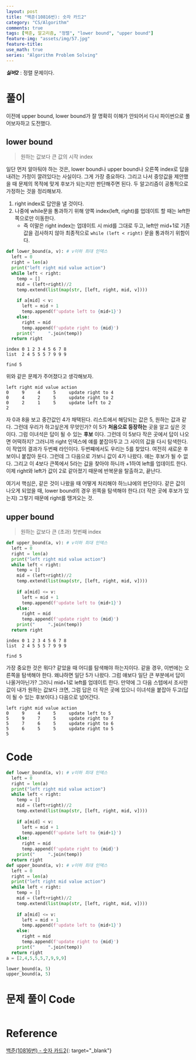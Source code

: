 ```yaml
---
layout: post
title: "백준(10816번): 숫자 카드2"
category: "CS/Algorithm"
comments: true
tags: [백준, 알고리즘, "정렬", "lower bound", "upper bound"]
feature-img: "assets/img/57.jpg"
feature-title:
use_math: true
series: "Algorithm Problem Solving"
---
```


**_실버2_** : 정렬 문제이다.

# 풀이

이전에 upper bound, lower bound가 잘 명확히 이해가 안되어서 다시 파이썬으로 풀어보자하고 도전했다.

## lower bound

> 원하는 값보다 큰 값의 시작 index

일단 먼저 알아둬야 하는 것은, lower bound나 upper bound나 오른쪽 index로 답을 내려는 가정이 깔려있다는 사실이다. 그게 가장 중요하다. 그리고 나서 중앙값을 제안했을 때 문제의 목적에 맞게 후보가 되는지만 판단해주면 된다. 두 알고리즘이 공통적으로 가정하는 것을 정리해보자.

1. right index로 답안을 낼 것이다.
2. 나중에 while문을 통과하기 위해 양쪽 index(left, right)를 업데이트 할 때는 left한쪽으로만 이동한다.
   * 즉 이말은 right index는 업데이트 시 mid를 그대로 두고, left만 mid+1로 기존 값을 검사하지 않아 최종적으로 `while (left < right)` 문을 통과하기 위함이다.

```python
def lower_bound(a, v): # v이하 최대 인덱스
  left = 0
  right = len(a)
  print("left right mid value action")
  while left < right:
    temp = []
    mid = (left+right)//2
    temp.extend(list(map(str, [left, right, mid, v])))
    
    if a[mid] < v:
      left = mid + 1
      temp.append(f'update left to {mid+1}')
    else:
      right = mid
      temp.append(f'update right to {mid}')
    print("     ".join(temp))
  return right
```

```
index 0 1 2 3 4 5 6 7 8
list  2 4 5 5 5 7 9 9 9

find 5
```


위와 같은 문제가 주어졌다고 생각해보자.

```
left right mid value action
0     9     4     5     update right to 4
0     4     2     5     update right to 2
0     2     1     5     update left to 2
2

```

자 0과 8을 보고 중간값인 4가 채택된다. 리스트에서 해당되는 값은 5, 원하는 값과 같다. 그런데 우리가 하고싶은게 무엇인가? 이 5가 **처음으로 등장하는** 곳을 알고 싶은 것이다. 그럼 이녀석은 답이 될 수 있는 **후보** 이다. 그런데 이 5보다 작은 곳에서 답이 나오면 어떡하지? 그러니까 right 인덱스에 얘를 붙잡아두고 그 사이의 값을 다시 탐색한다. 이 작업의 결과가 두번째 라인이다. 두번쨰에서도 우리는 5를 찾았다. 여전히 새로운 후보이니 붙잡아 둔다. 그런데 그 다음으로 가보니 값이 4가 나왔다. 얘는 후보가 될 수 없다. 그리고 이 4보다 큰쪽에서 5라는 값을 찾아야 하니까 +1하여 left를 업데이트 한다. 이제 right와 left가 값이 2로 같아졌기 때문에 반복문을 탈출하고, 끝난다.

여기서 핵심은, 같은 것이 나왔을 때 어떻게 처리해야 하느냐에의 판단이다. 같은 값이 나오게 되었을 때, lower bound의 경우 왼쪽을 탐색해야 한다.(더 작은 곳에 후보가 있는지) 그렇기 때문에 right를 땡겨오는 것.


## upper bound

> 원하는 값보다 큰 (초과) 첫번째 index

```python
def upper_bound(a, v): # v이하 최대 인덱스
  left = 0
  right = len(a)
  print("left right mid value action")
  while left < right:
    temp = []
    mid = (left+right)//2
    temp.extend(list(map(str, [left, right, mid, v])))
    
    if a[mid] <= v:
      left = mid + 1
      temp.append(f'update left to {mid+1}')
    else:
      right = mid
      temp.append(f'update right to {mid}')
    print("     ".join(temp))
  return right
```

```
index 0 1 2 3 4 5 6 7 8
list  2 4 5 5 5 7 9 9 9

find 5
```

가장 중요한 것은 뭐다? 같았을 때 어디를 탐색해야 하는지이다. 같을 경우, 이번에는 오른쪽을 탐색해야 한다. 왜냐하면 일단 5가 나왔다. 그럼 얘보다 일단 큰 부분에서 답이 나올거아닌가? 그러니 mid+1로 left를 업데이트 한다. 만약에 그 다음 스텝에서 조사한 값이 내가 원하는 값보다 크면, 그럼 답은 더 작은 곳에 있으니 이녀석을 붙잡아 두고(답이 될 수 있는 후보이다.) 다음으로 넘어간다.

```
left right mid value action
0     9     4     5     update left to 5
5     9     7     5     update right to 7
5     7     6     5     update right to 6
5     6     5     5     update right to 5
5
```

# Code

```python
def lower_bound(a, v): # v이하 최대 인덱스
  left = 0
  right = len(a)
  print("left right mid value action")
  while left < right:
    temp = []
    mid = (left+right)//2
    temp.extend(list(map(str, [left, right, mid, v])))
    
    if a[mid] < v:
      left = mid + 1
      temp.append(f'update left to {mid+1}')
    else:
      right = mid
      temp.append(f'update right to {mid}')
    print("     ".join(temp))
  return right
def upper_bound(a, v): # v이하 최대 인덱스
  left = 0
  right = len(a)
  print("left right mid value action")
  while left < right:
    temp = []
    mid = (left+right)//2
    temp.extend(list(map(str, [left, right, mid, v])))
    
    if a[mid] <= v:
      left = mid + 1
      temp.append(f'update left to {mid+1}')
    else:
      right = mid
      temp.append(f'update right to {mid}')
    print("     ".join(temp))
  return right
a = [2,4,5,5,5,7,9,9,9]

lower_bound(a, 5)
upper_bound(a, 5)
```

# 문제 풀이 Code

```python

```
# Reference

[백준(10816번) - 숫자 카드2](https://www.acmicpc.net/problem/10816){: target="\_blank"}
